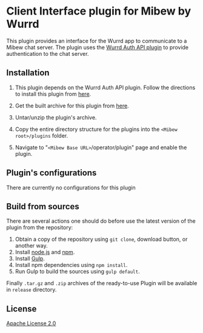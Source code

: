 # Client Interface plugin for Mibew by Wurrd

This plugin provides an interface for the Wurrd app to communicate to a Mibew chat server.
The plugin uses the [Wurrd Auth API plugin](https://github.com/alberto234/wurrd-auth-api-plugin) to provide authentication to the chat server.

## Installation

1. This plugin depends on the Wurrd Auth API plugin. Follow the directions to install this plugin from [here](https://github.com/alberto234/wurrd-auth-api-plugin).

2. Get the built archive for this plugin from [here](http://wurrd.scalior.com/get-it-now/#wurrd_downloads).

3. Untar/unzip the plugin's archive.

4. Copy the entire directory structure for the plugins into the `<Mibew root>/plugins`  folder.

5. Navigate to "`<Mibew Base URL>`/operator/plugin" page and enable the plugin.


## Plugin's configurations

There are currently no configurations for this plugin

## Build from sources

There are several actions one should do before use the latest version of the plugin from the repository:

1. Obtain a copy of the repository using `git clone`, download button, or another way.
2. Install [node.js](http://nodejs.org/) and [npm](https://www.npmjs.org/).
3. Install [Gulp](http://gulpjs.com/).
4. Install npm dependencies using `npm install`.
5. Run Gulp to build the sources using `gulp default`.

Finally `.tar.gz` and `.zip` archives of the ready-to-use Plugin will be available in `release` directory.


## License

[Apache License 2.0](http://www.apache.org/licenses/LICENSE-2.0.html)
